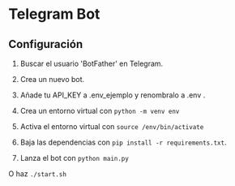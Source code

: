 # Telegram Bot

## Configuración

1. Buscar el usuario 'BotFather' en Telegram.

2. Crea un nuevo bot.

3. Añade tu API_KEY a .env_ejemplo y renombralo a .env .

4. Crea un entorno virtual con `python -m venv env`

5. Activa el entorno virtual con `source /env/bin/activate`

6. Baja las dependencias con `pip install -r requirements.txt`.

7. Lanza el bot con `python main.py`


O haz `./start.sh`